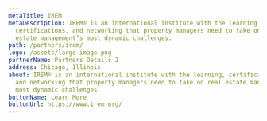 ```yaml
---
metaTitle: IREM
metaDescription: IREM® is an international institute with the learning,
  certifications, and networking that property managers need to take on real
  estate management’s most dynamic challenges.
path: /partners/irem/
logo: /assets/large-image.png
partnerName: Partners Details 2
address: Chicago, Illinois
about: IREM® is an international institute with the learning, certifications,
  and networking that property managers need to take on real estate management’s
  most dynamic challenges.
buttonName: Learn More
buttonUrl: https://www.irem.org/
---
```

